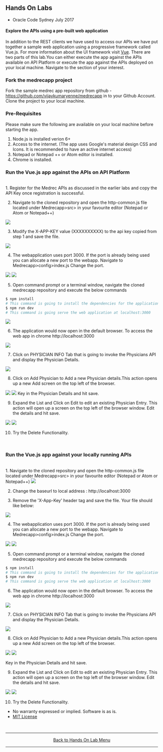 ## Hands On Labs

- Oracle Code Sydney July 2017

#### Explore the APIs using a pre-built web application

In addition to the REST clients we have used to access our APIs we have put together a sample web application using a progressive framework called Vue.js. For more information about the UI framework visit [Vue](https://vuejs.org). There are two parts of this lab.You can either execute the app against the APIs available on API Platform or execute the app against the APIs deployed on your local machine. Navigate to the section of your interest.

### Fork the medrecapp project
Fork the sample medrec app repository from github - https://github.com/vijaykumaryenne/medrecapp in to your Github Account.
Clone the project to your local machine.

### Pre-Requisites
Please make sure the following are available on your local machine before starting the app.
1. Node.js is installed verion 6+
2. Access to the internet. (The app uses Google's material design CSS and Icons. It is recommended to have an active internet access)
3. Notepad or Notepad ++ or Atom editor is installed.
4. Chrome is installed.

### Run the Vue.js app against the APIs on API Platform
<br>
1. Register for the Medrec APIs as discussed in the earlier labs and copy the API Key once registration is successful.

2. Navigate to the cloned repository and open the http-common.js file located under Medrecapp>src> in your favourite editor (Notepad or Atom or Notepad++)

<img src="./img/medrecApp-1.PNG" />

3. Modify the X-APP-KEY value (XXXXXXXXXX) to the api key copied from step 1 and save the file.

<img src="./img/medrecApp-2.PNG" />

4. The webapplication uses port 3000. If the port is already being used you can allocate a new port to the webapp. Navigate to Medrecapp>config>index.js Change the port.

<img src="./img/medrecApp-10.PNG" />
<img src="./img/medrecApp-11.PNG" />

5. Open command prompt or a terminal window, navigate the cloned medrecapp repository and execute the below commands

``` bash
$ npm install
# This command is going to install the dependencies for the application. This will take a while to install all the required node libraries.
$ npm run dev
# This command is going serve the web application at localhost:3000
```
<img src="./img/medrecApp-12.PNG" />

6. The application would now open in the default browser. To access the web app in chrome http://localhost:3000

<img src="./img/medrecApp-3.PNG" />

7. Click on PHYSICIAN INFO Tab that is going to invoke the Physicians API and display the Physician Details.

<img src="./img/medrecApp-4.PNG" />

8. Click on Add Physician to Add a new Physician details.This action opens up a new Add screen on the top left of the browser. 

<img src="./img/medrecApp-5.PNG" />
<img src="./img/medrecApp-6.PNG" />
Key in the Physician Details and hit save.

9. Expand the List and Click on Edit to edit an existing Physician Entry. This action will open up a screen on the top left of the browser window. Edit the details and hit save.
<img src="./img/medrecApp-7.PNG" />
<img src="./img/medrecApp-8.PNG" />

10. Try the Delete Functionality.

<br>

### Run the Vue.js app against your locally running APIs
<br>
1. Navigate to the cloned repository and open the http-common.js file located under Medrecapp>src> in your favourite editor (Notepad or Atom or Notepad++)

<img src="./img/medrecApp-1.PNG" />

2. Change the baseurl to local address : http://localhost:3000

3. Remove the 'X-App-Key' header tag and save the file. Your file should like below:
<img src="./img/medrecApp-9.PNG" />

4. The webapplication uses port 3000. If the port is already being used you can allocate a new port to the webapp. Navigate to Medrecapp>config>index.js Change the port.

<img src="./img/medrecApp-10.PNG" />
<img src="./img/medrecApp-11.PNG" />

5. Open command prompt or a terminal window, navigate the cloned medrecapp repository and execute the below commands

``` bash
$ npm install
# This command is going to install the dependencies for the application. This will take a while to install all the required node libraries.
$ npm run dev
# This command is going serve the web application at localhost:3000
```
6. The application would now open in the default browser. To access the web app in chrome http://localhost:3000

<img src="./img/medrecApp-3.PNG" />

7. Click on PHYSICIAN INFO Tab that is going to invoke the Physicians API and display the Physician Details.

<img src="./img/medrecApp-4.PNG" />

8. Click on Add Physician to Add a new Physician details.This action opens up a new Add screen on the top left of the browser. 

<img src="./img/medrecApp-5.PNG" />
<img src="./img/medrecApp-6.PNG" />

Key in the Physician Details and hit save.

9. Expand the List and Click on Edit to edit an existing Physician Entry. This action will open up a screen on the top left of the browser window. Edit the details and hit save.

<img src="./img/medrecApp-7.PNG" />
<img src="./img/medrecApp-8.PNG" />

10. Try the Delete Functionality.

* No warranty expressed or implied.  Software is as is.
* [MIT License](http://www.opensource.org/licenses/mit-license.html)
<br>
<hr />
<center>
<a href="../../handsonlabs" class="btn" >Back to Hands On Lab Menu</a>
<center/>
<hr />

